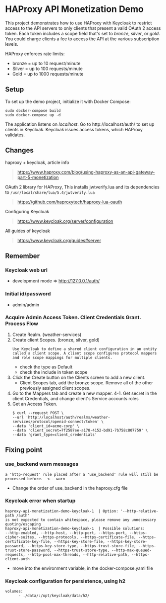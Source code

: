 # HAProxy API Monetization Demo

This project demonstrates how to use HAProxy with Keycloak to restrict access to the 
API servers to only clients that present a valid OAuth 2 access token. Each token
includes a scope field that's set to *bronze*, *silver*, or *gold*. You could charge
clients a fee to access the API at the various subscription levels.

HAProxy enforces rate limits:

- bronze = up to 10 request/minute
- Silver = up to 100 requests/minute
- Gold = up to 1000 requests/minute

Setup
-----

To set up the demo project, initialize it with Docker Compose:

```
sudo docker-compose build
sudo docker-compose up -d
```

The application listens on *localhost*. Go to http://localhost/auth/ to set up clients in Keycloak. Keycloak issues access tokens, which HAProxy validates.


Changes
-----
haproxy + keycloak, article info  
> https://www.haproxy.com/blog/using-haproxy-as-an-api-gateway-part-5-monetization

OAuth 2 library for HAProxy, This installs jwtverify.lua and its dependencies to 
 `/usr/local/share/lua/5.4/jwtverify.lua`  
> https://github.com/haproxytech/haproxy-lua-oauth

Configuring Keycloak  
> https://www.keycloak.org/server/configuration  

All guides of keycloak
> https://www.keycloak.org/guides#server

## Remember
### Keycloak web url  
- development mode => http://127.0.0.1/auth/  
### Initial id/password  
- admin/admin  
### Acquire Admin Access Token. Client Credentials Grant. Process Flow
1. Create Realm. (weather-services)
2. Create client Scopes. (bronze, silver, gold)
      ```
      Use Keycloak to define a shared client configuration in an entity called a client scope. A client scope configures protocol mappers and role scope mappings for multiple clients.
      ```
      - check the type as Default
      - check the include in token scope
3. Click the Create button on the Clients screen to add a new client.
      - Client Scopes tab, add the bronze scope. Remove all of the other previously assigned client scopes. 
4. Go to the Mappers tab and create a new mapper.
4-1. Get secret in the client Credentials, and change client's Service accounts roles
5. Get an Access Token.
      ```
      $ curl --request POST \
      --url 'http://localhost/auth/realms/weather-services/protocol/openid-connect/token' \
      --data 'client_id=acme-corp' \
      --data 'client_secret=7f2587ee-a178-4152-bd91-7b758c807759' \
      --data 'grant_type=client_credentials'
      ```

## Fixing point
### use_backend warn messages
```
a 'http-request' rule placed after a 'use_backend' rule will still be processed before.  <-- warn
```
- Change the order of use_backend in the haproxy.cfg file

### Keycloak error when startup
```
haproxy-api-monetization-demo-keycloak-1  | Option: '--http-relative-path /auth' 
is not expected to contain whitespace, please remove any unnecessary quoting/escaping
haproxy-api-monetization-demo-keycloak-1  | Possible solutions: 
--http-enabled, --http-host, --http-port, --https-port, --https-cipher-suites, --https-protocols, --https-certificate-file, --https-certificate-key-file, --https-key-store-file, --https-key-store-password, --https-key-store-type, --https-trust-store-file, --https-trust-store-password, --https-trust-store-type, --http-max-queued-requests, --http-pool-max-threads, --http-relative-path, --https-client-auth
```
- move into the environment variable, in the docker-compose.yaml file

### Keycloak configuration for persistence, using h2
```
volumes:
      - ./data/:/opt/keycloak/data/h2/
```